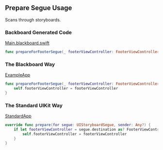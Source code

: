 ## Prepare Segue Usage

Scans through storyboards.

### Backboard Generated Code

[Main.blackboard.swift](/ExampleApp/Source/Generated/Main.blackboard.swift)

```swift
func prepareForFooterSegue(_ footerViewController: FooterViewController)
```

### The Blackboard Way

[ExampleApp](/ExampleApp/Source/MainViewController.swift#L36)
```swift
func prepareForFooterSegue(_ footerViewController: FooterViewController) {
    self.footerViewController = footerViewController
}
```

### The Standard UIKit Way

[StandardApp](/StandardApp/Source/MainViewController.swift#L37)
```swift
override func prepare(for segue: UIStoryboardSegue, sender: Any?) {
    if let footerViewController = segue.destination as? FooterViewController {
        self.footerViewController = footerViewController
    }
}
```
